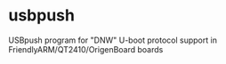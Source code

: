 usbpush
=======

USBpush program for "DNW" U-boot protocol support in FriendlyARM/QT2410/OrigenBoard boards
